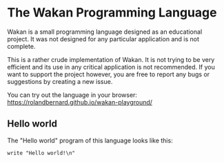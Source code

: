 The Wakan Programming Language
==============================

Wakan is a small programming language designed as an educational project.
It was not designed for any particular application and is not complete.

This is a rather crude implementation of Wakan. It is not trying to be very efficient and
its use in any critical application is not recommended. If you want to support the project however,
you are free to report any bugs or suggestions by creating a new issue.

You can try out the language in your browser: https://rolandbernard.github.io/wakan-playground/

## Hello world

The "Hello world" program of this language looks like this:
```
write "Hello world!\n"
```

